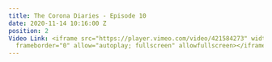 ```yaml
---
title: The Corona Diaries - Episode 10
date: 2020-11-14 10:16:00 Z
position: 2
Video Link: <iframe src="https://player.vimeo.com/video/421584273" width="640" height="360"
  frameborder="0" allow="autoplay; fullscreen" allowfullscreen></iframe>
---
```


